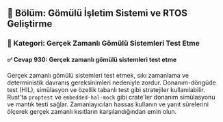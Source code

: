 ## 📘 Bölüm: Gömülü İşletim Sistemi ve RTOS Geliştirme
### 🔹 Kategori: Gerçek Zamanlı Gömülü Sistemleri Test Etme
#### ✅ Cevap 930: Gerçek zamanlı gömülü sistemleri test etme

Gerçek zamanlı gömülü sistemleri test etmek, sıkı zamanlama ve deterministik davranış gereksinimleri nedeniyle zordur. Donanım-döngüde test (HIL), simülasyon ve özellik tabanlı test gibi stratejiler kullanılabilir. Rust'ta `proptest` ve `embedded-hal-mock` gibi crate'ler donanım simülasyonu ve mantık testi sağlar. Zamanlayıcıları hassas kullanın ve yanıt sürelerini ölçerek gerçek zamanlı kısıtların karşılandığından emin olun.
